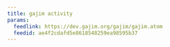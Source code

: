 ```yaml
---
title: gajim activity
params:
  feedlink: https://dev.gajim.org/gajim/gajim.atom
  feedid: ae4f2cdafd5e8618548259ea98595b37
---
```

